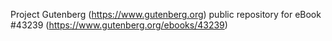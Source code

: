 Project Gutenberg (https://www.gutenberg.org) public repository for eBook #43239 (https://www.gutenberg.org/ebooks/43239)
